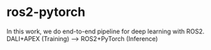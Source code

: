 # ros2-pytorch

In this work, we do end-to-end pipeline for deep learning with ROS2. DALI+APEX (Training) --> ROS2+PyTorch (Inference)
